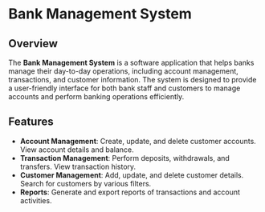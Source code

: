# Bank Management System

## Overview
The **Bank Management System** is a software application that helps banks manage their day-to-day operations, including account management, transactions, and customer information. The system is designed to provide a user-friendly interface for both bank staff and customers to manage accounts and perform banking operations efficiently.

## Features
- **Account Management**: Create, update, and delete customer accounts. View account details and balance.
- **Transaction Management**: Perform deposits, withdrawals, and transfers. View transaction history.
- **Customer Management**: Add, update, and delete customer details. Search for customers by various filters.
- **Reports**: Generate and export reports of transactions and account activities.

